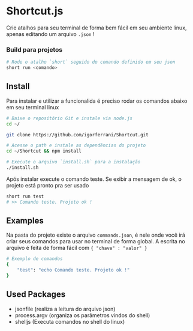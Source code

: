 # Shortcut.js

Crie atalhos para seu terminal de forma bem fácil em seu ambiente linux, apenas editando um arquivo `.json` !

### Build para projetos

``` bash
# Rode o atalho `short` seguido do comando definido em seu json
short run <comando>
```

## Install

Para instalar e utilizar a funcionalida é preciso rodar os comandos abaixo em seu terminal linux

``` bash
# Baixe o repositório Git e instale via node.js
cd ~/

git clone https://github.com/igorferrani/Shortcut.git

# Acesse o path e instale as dependências do projeto
cd ~/Shortcut && npm install

# Execute o arquivo `install.sh` para a instalação
./install.sh

```

Após instalar execute o comando teste. Se exibir a mensagem de ok, o projeto está pronto pra ser usado

``` bash
short run test
# >> Comando teste. Projeto ok !
```

## Examples

Na pasta do projeto existe o arquivo `commands.json`, é nele onde você irá criar seus comandos para usar no terminal de forma global. A escrita no arquivo é feita de forma fácil com `{ "chave" : "valor" }`

``` bash
# Exemplo de comandos
{
    "test": "echo Comando teste. Projeto ok !"
}
```


## Used Packages

- jsonfile (realiza a leitura do arquivo json)
- process.argv (organiza os parâmetros vindos do shell)
- shelljs (Executa comandos no shell do linux)